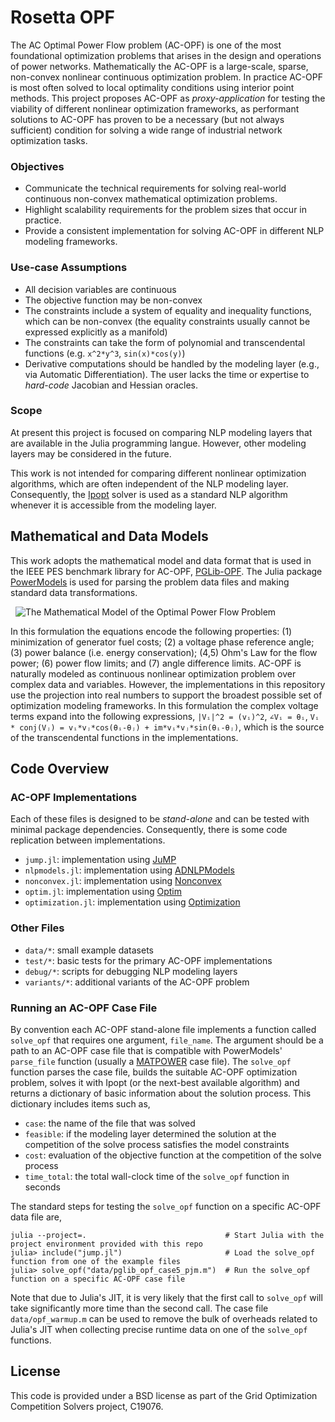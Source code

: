 # Rosetta OPF

The AC Optimal Power Flow problem (AC-OPF) is one of the most foundational optimization problems that arises in the design and operations of power networks.
Mathematically the AC-OPF is a large-scale, sparse, non-convex nonlinear continuous optimization problem. 
In practice AC-OPF is most often solved to local optimality conditions using interior point methods.
This project proposes AC-OPF as _proxy-application_ for testing the viability of different nonlinear optimization frameworks, as performant solutions to AC-OPF has proven to be a necessary (but not always sufficient) condition for solving a wide range of industrial network optimization tasks.

### Objectives
- Communicate the technical requirements for solving real-world continuous non-convex mathematical optimization problems.
- Highlight scalability requirements for the problem sizes that occur in practice.
- Provide a consistent implementation for solving AC-OPF in different NLP modeling frameworks.

### Use-case Assumptions
- All decision variables are continuous
- The objective function may be non-convex
- The constraints include a system of equality and inequality functions, which can be non-convex (the equality constraints usually cannot be expressed explicitly as a manifold)
- The constraints can take the form of polynomial and transcendental functions (e.g. `x^2*y^3`, `sin(x)*cos(y)`)
- Derivative computations should be handled by the modeling layer (e.g., via Automatic Differentiation). The user lacks the time or expertise to _hard-code_ Jacobian and Hessian oracles.

### Scope
At present this project is focused on comparing NLP modeling layers that are available in the Julia programming langue.  However, other modeling layers may be considered in the future.

This work is not intended for comparing different nonlinear optimization algorithms, which are often independent of the NLP modeling layer. Consequently, the [Ipopt](https://github.com/jump-dev/Ipopt.jl) solver is used as a standard NLP algorithm whenever it is accessible from the modeling layer.

## Mathematical and Data Models
This work adopts the mathematical model and data format that is used in the IEEE PES benchmark library for AC-OPF, [PGLib-OPF](https://github.com/power-grid-lib/pglib-opf). The Julia package [PowerModels](https://github.com/lanl-ansi/PowerModels.jl) is used for parsing the problem data files and making standard data transformations.

&nbsp;
![The Mathematical Model of the Optimal Power Flow Problem](MODEL.png?raw=true "AC Optimal Power Flow")
&nbsp;

In this formulation the equations encode the following properties: (1) minimization of generator fuel costs; (2) a voltage phase reference angle; (3) power balance (i.e. energy conservation); (4,5) Ohm's Law for the flow power; (6) power flow limits; and (7) angle difference limits.
AC-OPF is naturally modeled as continuous nonlinear optimization problem over complex data and variables. However, the implementations in this repository use the projection into real numbers to support the broadest possible set of optimization modeling frameworks.
In this formulation the complex voltage terms expand into the following expressions, `|Vᵢ|^2 = (vᵢ)^2`, `∠Vᵢ = θᵢ`, `Vᵢ * conj(Vⱼ) = vᵢ*vⱼ*cos(θᵢ-θⱼ) + im*vᵢ*vⱼ*sin(θᵢ-θⱼ)`, which is the source of the transcendental functions in the implementations.

## Code Overview

### AC-OPF Implementations
Each of these files is designed to be _stand-alone_ and can be tested with minimal package dependencies.
Consequently, there is some code replication between implementations.
- `jump.jl`: implementation using [JuMP](https://github.com/jump-dev/JuMP.jl)
- `nlpmodels.jl`: implementation using [ADNLPModels](https://github.com/JuliaSmoothOptimizers/ADNLPModels.jl)
- `nonconvex.jl`: implementation using [Nonconvex](https://github.com/JuliaNonconvex/Nonconvex.jl)
- `optim.jl`: implementation using [Optim](https://github.com/JuliaNLSolvers/Optim.jl)
- `optimization.jl`: implementation using [Optimization](https://github.com/SciML/Optimization.jl)

### Other Files
- `data/*`: small example datasets
- `test/*`: basic tests for the primary AC-OPF implementations
- `debug/*`: scripts for debugging NLP modeling layers
- `variants/*`: additional variants of the AC-OPF problem

### Running an AC-OPF Case File

By convention each AC-OPF stand-alone file implements a function called `solve_opf` that requires one argument, `file_name`. The argument should be a path to an AC-OPF case file that is compatible with PowerModels' `parse_file` function (usually a [MATPOWER](https://matpower.org/) case file). The `solve_opf` function parses the case file, builds the suitable AC-OPF optimization problem, solves it with Ipopt (or the next-best available algorithm) and returns a dictionary of basic information about the solution process. This dictionary includes items such as,
- `case`: the name of the file that was solved
- `feasible`: if the modeling layer determined the solution at the competition of the solve process satisfies the model constraints 
- `cost`: evaluation of the objective function at the competition of the solve process
- `time_total`: the total wall-clock time of the `solve_opf` function in seconds

The standard steps for testing the `solve_opf` function on a specific AC-OPF data file are,
```
julia --project=.                               # Start Julia with the project environment provided with this repo
julia> include("jump.jl")                       # Load the solve_opf function from one of the example files
julia> solve_opf("data/pglib_opf_case5_pjm.m")  # Run the solve_opf function on a specific AC-OPF case file
```
Note that due to Julia's JIT, it is very likely that the first call to `solve_opf` will take significantly more time than the second call. The case file `data/opf_warmup.m` can be used to remove the bulk of overheads related to Julia's JIT when collecting precise runtime data on one of the `solve_opf` functions.

## License

This code is provided under a BSD license as part of the Grid Optimization Competition Solvers project, C19076.
